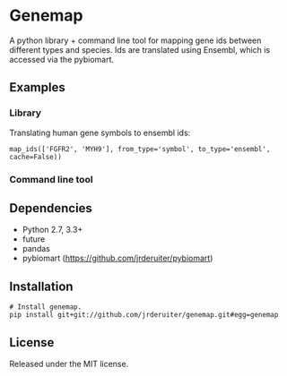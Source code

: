 # Genemap
A python library + command line tool for mapping gene ids between different types and species. Ids are translated using Ensembl, which is accessed via the pybiomart.
## Examples

### Library

Translating human gene symbols to ensembl ids:
```{python}
map_ids(['FGFR2', 'MYH9'], from_type='symbol', to_type='ensembl', cache=False))
```

### Command line tool

## Dependencies
- Python 2.7, 3.3+
- future
- pandas
- pybiomart (<https://github.com/jrderuiter/pybiomart>)

## Installation

```{bash}
# Install genemap.
pip install git+git://github.com/jrderuiter/genemap.git#egg=genemap
```

## License
Released under the MIT license.
